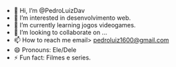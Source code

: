 - 👋 Hi, I’m @PedroLuizDav
- 👀 I’m interested in desenvolvimento web.
- 🌱 I’m currently learning jogos videogames.
- 💞️ I’m looking to collaborate on ...
- 📫 How to reach me email> pedroluiz1600@gmail.com
- 😄 Pronouns: Ele/Dele
- ⚡ Fun fact: Filmes e series.

<!---
PedroLuizDav/PedroLuizDav is a ✨ special ✨ repository because its `README.md` (this file) appears on your GitHub profile.
You can click the Preview link to take a look at your changes.
--->
